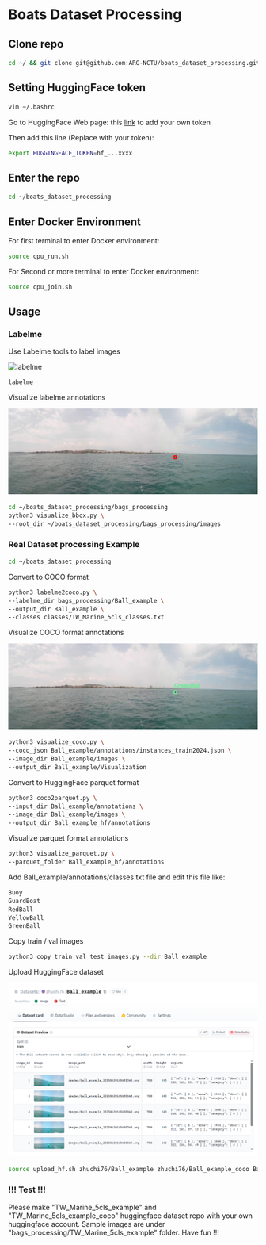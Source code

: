 # Boats Dataset Processing

## Clone repo

```bash
cd ~/ && git clone git@github.com:ARG-NCTU/boats_dataset_processing.git
```

## Setting HuggingFace token

```bash
vim ~/.bashrc
```

Go to HuggingFace Web page: this [link](https://huggingface.co/settings/tokens) to add your own token

Then add this line (Replace with your token):
```bash
export HUGGINGFACE_TOKEN=hf_...xxxx
```

## Enter the repo

```bash
cd ~/boats_dataset_processing
```

## Enter Docker Environment

For first terminal to enter Docker environment:
```bash
source cpu_run.sh
```

For Second or more terminal to enter Docker environment:
```bash
source cpu_join.sh
```

## Usage

### Labelme

Use Labelme tools to label images

![labelme](example/labelme.gif)

```bash
labelme
```

Visualize labelme annotations

![labelme-vis](example/labelme-vis.png)

```bash
cd ~/boats_dataset_processing/bags_processing
python3 visualize_bbox.py \
--root_dir ~/boats_dataset_processing/bags_processing/images
```

### Real Dataset processing Example

```bash
cd ~/boats_dataset_processing
```

Convert to COCO format
```bash
python3 labelme2coco.py \
--labelme_dir bags_processing/Ball_example \
--output_dir Ball_example \
--classes classes/TW_Marine_5cls_classes.txt
```

Visualize COCO format annotations

![coco-vis](example/coco-vis.png)

```bash
python3 visualize_coco.py \
--coco_json Ball_example/annotations/instances_train2024.json \
--image_dir Ball_example/images \
--output_dir Ball_example/Visualization
```

Convert to HuggingFace parquet format
```bash
python3 coco2parquet.py \
--input_dir Ball_example/annotations \
--image_dir Ball_example/images \
--output_dir Ball_example_hf/annotations
```

Visualize parquet format annotations
```bash
python3 visualize_parquet.py \
--parquet_folder Ball_example_hf/annotations
```

Add Ball_example/annotations/classes.txt file and edit this file like:
```bash
Buoy
GuardBoat
RedBall
YellowBall
GreenBall
```

Copy train / val images
```bash
python3 copy_train_val_test_images.py --dir Ball_example
```

Upload HuggingFace dataset

<img src="example/huggingface-dataset-example-handover.png" alt="huggingface dataset example" width="800" height="auto" />

```bash
source upload_hf.sh zhuchi76/Ball_example zhuchi76/Ball_example_coco Ball_example Ball_example_hf
```

### !!! Test !!!

Please make "TW_Marine_5cls_example" and "TW_Marine_5cls_example_coco" huggingface dataset repo with your own huggingface account. 
Sample images are under "bags_processing/TW_Marine_5cls_example" folder.
Have fun !!!